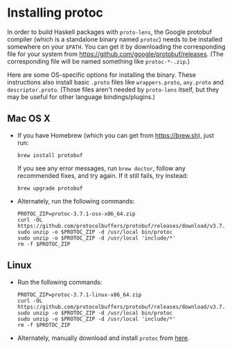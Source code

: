 # Installing protoc
In order to build Haskell packages with `proto-lens`, the Google protobuf
compiler (which is a standalone binary named `protoc`) needs to be installed
somewhere on your `$PATH`.  You can get it by downloading the corresponding
file for your system from https://github.com/google/protobuf/releases.   (The
corresponding file will be named something like `protoc-*-.zip`.)

Here are some OS-specific options for installing the binary.  These instructions
also install basic `.proto` files like `wrappers.proto`, `any.proto` and
`descriptor.proto`.  (Those files aren't needed by `proto-lens` itself,
but they may be useful for other language bindings/plugins.)

## Mac OS X

- If you have Homebrew (which you can get from https://brew.sh), just run:

      brew install protobuf

  If you see any error messages, run `brew doctor`, follow any recommended
  fixes, and try again.  If it still fails, try instead:

      brew upgrade protobuf

- Alternately, run the following commands:

      PROTOC_ZIP=protoc-3.7.1-osx-x86_64.zip
      curl -OL https://github.com/protocolbuffers/protobuf/releases/download/v3.7.1/$PROTOC_ZIP
      sudo unzip -o $PROTOC_ZIP -d /usr/local bin/protoc
      sudo unzip -o $PROTOC_ZIP -d /usr/local 'include/*'
      rm -f $PROTOC_ZIP

## Linux
- Run the following commands:

      PROTOC_ZIP=protoc-3.7.1-linux-x86_64.zip
      curl -OL https://github.com/protocolbuffers/protobuf/releases/download/v3.7.1/$PROTOC_ZIP
      sudo unzip -o $PROTOC_ZIP -d /usr/local bin/protoc
      sudo unzip -o $PROTOC_ZIP -d /usr/local 'include/*'
      rm -f $PROTOC_ZIP

- Alternately, manually download and install `protoc` from [here](https://github.com/protocolbuffers/protobuf/releases/download/v3.7.1/protoc-3.7.1-linux-x86_64.zip).
